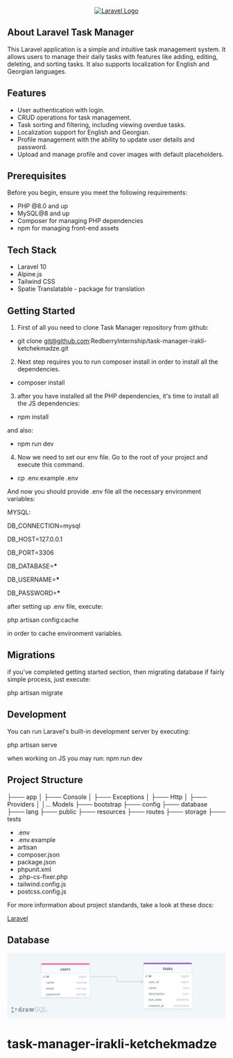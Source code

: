 <p align="center"><a href="https://laravel.com" target="_blank"><img src="https://raw.githubusercontent.com/laravel/art/master/logo-lockup/5%20SVG/2%20CMYK/1%20Full%20Color/laravel-logolockup-cmyk-red.svg" width="400" alt="Laravel Logo"></a></p>

## About Laravel Task Manager

This Laravel application is a simple and intuitive task management system. It allows users to manage their daily tasks with features like adding, editing, deleting, and sorting tasks. It also supports localization for English and Georgian languages.

## Features

-   User authentication with login.
-   CRUD operations for task management.
-   Task sorting and filtering, including viewing overdue tasks.
-   Localization support for English and Georgian.
-   Profile management with the ability to update user details and password.
-   Upload and manage profile and cover images with default placeholders.

## Prerequisites

Before you begin, ensure you meet the following requirements:

-   PHP @8.0 and up
-   MySQL@8 and up
-   Composer for managing PHP dependencies
-   npm for managing front-end assets

## Tech Stack

-   Laravel 10
-   Alpine.js
-   Tailwind CSS
-   Spatie Translatable - package for translation

## Getting Started

1. First of all you need to clone Task Manager repository from github:

-   git clone git@github.com:RedberryInternship/task-manager-irakli-ketchekmadze.git

2. Next step requires you to run composer install in order to install all the dependencies.

-   composer install

3. after you have installed all the PHP dependencies, it's time to install all the JS dependencies:

-   npm install

and also:

-   npm run dev

4. Now we need to set our env file. Go to the root of your project and execute this command.

-   cp .env.example .env

And now you should provide .env file all the necessary environment variables:

MYSQL:

DB_CONNECTION=mysql

DB_HOST=127.0.0.1

DB_PORT=3306

DB_DATABASE=**\***

DB_USERNAME=**\***

DB_PASSWORD=**\***

after setting up .env file, execute:

php artisan config:cache

in order to cache environment variables.

## Migrations

if you've completed getting started section, then migrating database if fairly simple process, just execute:

php artisan migrate

## Development

You can run Laravel's built-in development server by executing:

php artisan serve

when working on JS you may run:
npm run dev

## Project Structure

├─── app
│ ├─── Console
│ ├─── Exceptions
│ ├─── Http
│ ├─── Providers
│ │... Models
├─── bootstrap
├─── config
├─── database
├─── lang
├─── public
├─── resources
├─── routes
├─── storage
├─── tests

-   .env
-   .env.example
-   artisan
-   composer.json
-   package.json
-   phpunit.xml
-   .php-cs-fixer.php
-   tailwind.config.js
-   postcss.config.js

For more information about project standards, take a look at these docs:

<a href="https://laravel.com/docs/10.x">Laravel</a>

## Database

<img src="public/images/drawsql.png" alt="drawSQL" />

# task-manager-irakli-ketchekmadze
